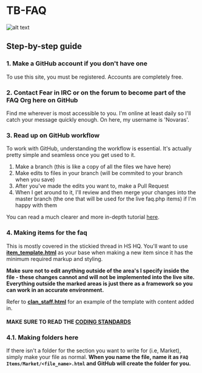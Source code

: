 # TB-FAQ

![alt text](http://cache.toribash.com/www/Images/logo.jpg "TORIBASH")

## Step-by-step guide

### 1. Make a GitHub account if you don't have one

To use this site, you must be registered. Accounts are completely free.

### 2. Contact Fear in IRC or on the forum to become part of the FAQ Org here on GitHub

Find me wherever is most accessible to you. I'm online at least daily so I'll catch your message quickly enough. On here, my username is 'Novaras'.

### 3. Read up on GitHub workflow

To work with GitHub, understanding the workflow is essential. It's actually pretty simple and seamless once you get used to it.
1. Make a branch (this is like a copy of all the files we have here)
2. Make edits to files in your branch (will be commited to your branch when you save)
3. After you've made the edits you want to, make a Pull Request
4. When I get around to it, I'll review and then merge your changes into the master branch (the one that will be used for the live faq.php items) if I'm happy with them

You can read a much clearer and more in-depth tutorial [here](https://guides.github.com/activities/hello-world/#branch).

### 4. Making items for the faq

This is mostly covered in the stickied thread in HS HQ. You'll want to use **[item_template.html](https://github.com/TB-FAQ/TB-FAQ/blob/master/FAQ%20Items/item_template.html)** as your base when making a new item since it has the minimum required markup and styling.

**Make sure not to edit anything outside of the area's I specify inside the file - these changes cannot and will not be implemented into the live site. Everything outside the marked areas is just there as a framework so you can work in an accurate environment.**

Refer to **[clan_staff.html](https://github.com/TB-FAQ/TB-FAQ/blob/master/FAQ%20Items/Clans/clan_staff.html)** for an example of the template with content added in.

#### MAKE SURE TO READ THE [CODING STANDARDS](https://github.com/TB-FAQ/TB-FAQ/blob/master/CODING%20STANDARDS.MD)

### 4.1. Making folders here

If there isn't a folder for the section you want to write for (i.e, Market), simply make your file as normal. **When you name the file, name it as `FAQ Items/Market/<file_name>.html` and GitHub will create the folder for you.**

